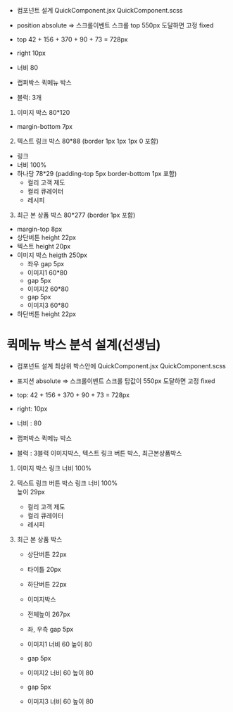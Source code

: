 - 컴포넌트 설계
  QuickComponent.jsx
  QuickComponent.scss

- position absolute 
  => 스크롤이벤트 스크롤 top 550px 도달하면 고정 fixed
- top 42 + 156 + 370 + 90 + 73 = 728px
- right 10px
- 너비 80
- 랩퍼박스 퀵메뉴 박스
- 블럭: 3개

1. 이미지 박스 80*120
- margin-bottom 7px

2. 텍스트 링크 박스 80*88 (border 1px 1px 1px 0 포함)
- 링크
- 너비 100%
- 하나당 78*29 (padding-top 5px border-bottom 1px 포함)
  - 컬리 고객 제도
  - 컬리 큐레이터
  - 레시피

3. 최근 본 상품 박스 80*277 (border 1px 포함)
- margin-top 8px
- 상단버튼 height 22px
- 텍스트 height 20px
- 이미지 박스 heigth 250px
  - 좌우 gap 5px
  - 이미지1 60*80
  - gap 5px
  - 이미지2 60*80
  - gap 5px
  - 이미지3 60*80
- 하단버튼 height 22px


# 퀵메뉴 박스 분석 설계(선생님)

- 컴포넌트 설계
  최상위 박스안에
  QuickComponent.jsx
  QuickComponent.scss
  
- 포지션 
  absolute 
   => 스크롤이벤트 스크롤 탑값이 550px 도달하면 고정 
  fixed
- top: 42 + 156 + 370 + 90 + 73 = 728px
- right: 10px
- 너비 : 80
- 랩퍼박스 퀵메뉴 박스
- 블럭 : 3블럭 이미지박스, 텍스트 링크 버튼 박스, 최근본상품박스

1. 이미지 박스 
   링크
   너비 100%

2. 텍스트 링크 버튼 박스
   링크
   너비 100%   
   높이 29px
   - 컬리 고객 제도
   - 컬리 큐레이터
   - 레시피

3. 최근 본 상품 박스
   - 상단버튼 22px
   - 타이틀 20px
   - 하단버튼 22px

   - 이미지박스 
   - 전체높이 267px
   - 좌, 우측 gap 5px
   - 이미지1 너비 60 높이 80
   - gap 5px
   - 이미지2 너비 60 높이 80
   - gap 5px
   - 이미지3 너비 60 높이 80